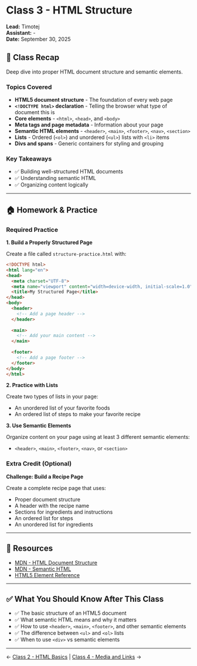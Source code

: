 # Class 3 - HTML Structure

**Lead:** Timotej  
**Assistant:** -  
**Date:** September 30, 2025

## 📝 Class Recap

Deep dive into proper HTML document structure and semantic elements.

### Topics Covered

- **HTML5 document structure** - The foundation of every web page
- **`<!DOCTYPE html>` declaration** - Telling the browser what type of document this is
- **Core elements** - `<html>`, `<head>`, and `<body>`
- **Meta tags and page metadata** - Information about your page
- **Semantic HTML elements** - `<header>`, `<main>`, `<footer>`, `<nav>`, `<section>`
- **Lists** - Ordered (`<ol>`) and unordered (`<ul>`) lists with `<li>` items
- **Divs and spans** - Generic containers for styling and grouping

### Key Takeaways

- ✅ Building well-structured HTML documents
- ✅ Understanding semantic HTML
- ✅ Organizing content logically

---

## 🏠 Homework & Practice

### Required Practice

**1. Build a Properly Structured Page**

Create a file called `structure-practice.html` with:
```html
<!DOCTYPE html>
<html lang="en">
<head>
  <meta charset="UTF-8">
  <meta name="viewport" content="width=device-width, initial-scale=1.0">
  <title>My Structured Page</title>
</head>
<body>
  <header>
    <!-- Add a page header -->
  </header>
  
  <main>
    <!-- Add your main content -->
  </main>
  
  <footer>
    <!-- Add a page footer -->
  </footer>
</body>
</html>
```

**2. Practice with Lists**

Create two types of lists in your page:
- An unordered list of your favorite foods
- An ordered list of steps to make your favorite recipe

**3. Use Semantic Elements**

Organize content on your page using at least 3 different semantic elements:
- `<header>`, `<main>`, `<footer>`, `<nav>`, or `<section>`

### Extra Credit (Optional)

**Challenge: Build a Recipe Page**

Create a complete recipe page that uses:
- Proper document structure
- A header with the recipe name
- Sections for ingredients and instructions
- An ordered list for steps
- An unordered list for ingredients

---

## 📖 Resources

- [MDN - HTML Document Structure](https://developer.mozilla.org/en-US/docs/Learn/HTML/Introduction_to_HTML/Document_and_website_structure)
- [MDN - Semantic HTML](https://developer.mozilla.org/en-US/docs/Glossary/Semantics)
- [HTML5 Element Reference](https://developer.mozilla.org/en-US/docs/Web/HTML/Element)

---

## ✅ What You Should Know After This Class

- ✅ The basic structure of an HTML5 document
- ✅ What semantic HTML means and why it matters
- ✅ How to use `<header>`, `<main>`, `<footer>`, and other semantic elements
- ✅ The difference between `<ul>` and `<ol>` lists
- ✅ When to use `<div>` vs semantic elements

---

← [Class 2 - HTML Basics](../02/) | [Class 4 - Media and Links](../04/) →
